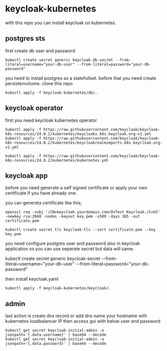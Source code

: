 # keycloak-kubernetes

with this repo you can install keycloak on kubernetes. 



## postgres sts

first create db user and password

```
kubectl create secret generic keycloak-db-secret --from-literal=username="your-db-user" --from-literal=password="your-db-password"
```

you need to install postgres as a statefullset. before that you need create persistenvolume. clone this repo 

```
kubectl apply -f keycloak-kubernetes/db/.
```

## keycloak operator

first you need keycloak kubernetes operator

```
kubectl apply -f https://raw.githubusercontent.com/keycloak/keycloak-k8s-resources/24.0.2/kubernetes/keycloaks.k8s.keycloak.org-v1.yml
kubectl apply -f https://raw.githubusercontent.com/keycloak/keycloak-k8s-resources/24.0.2/kubernetes/keycloakrealmimports.k8s.keycloak.org-v1.yml

kubectl apply -f https://raw.githubusercontent.com/keycloak/keycloak-k8s-resources/24.0.2/kubernetes/kubernetes.yml
```

## keycloak app

before you need generate a self signed certificate or apply your own certificate if you have already one.

you can genereta certificate like this;

```
openssl req -subj '/CN=keycloak.yourdomain.com/O=Test Keycloak./C=US' -newkey rsa:2048 -nodes -keyout key.pem -x509 -days 365 -out certificate.pem
```

```
kubectl create secret tls keycloak-tls --cert certificate.pem --key key.pem
```

you need configure postgres user and password also in keycloak application so you can use seperate secret but data will same.

kubectl create secret generic keycloak-secret --from-literal=username="your-db-user" --from-literal=password="your-db-password"

then install keycloak.yaml

```
kubectl apply -f keycloak-kubernetes/keycloak/.
```

## admin

last action is create dns record or add dns name your hostname with kubernetes loadbalancer IP then access gui with below user and password

```
kubectl get secret keycloak-initial-admin -o jsonpath='{.data.username}' | base64 --decode
kubectl get secret keycloak-initial-admin -o jsonpath='{.data.password}' | base64 --decode
```

